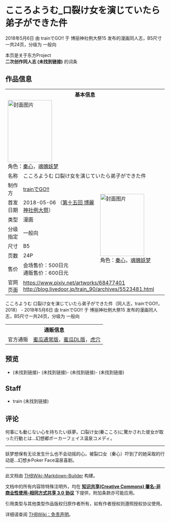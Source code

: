 # こころようむ_口裂け女を演じていたら弟子ができた件

<!-- source html: G:\repos\THBWiki-Markdown-Builder\THBWikiMarkdown\Temp\main\0\0d\ns0%3A%E3%81%93%E3%81%93%E3%82%8D%E3%82%88%E3%81%86%E3%82%80_%E5%8F%A3%E8%A3%82%E3%81%91%E5%A5%B3%E3%82%92%E6%BC%94%E3%81%98%E3%81%A6%E3%81%84%E3%81%9F%E3%82%89%E5%BC%9F%E5%AD%90%E3%81%8C%E3%81%A7%E3%81%8D%E3%81%9F%E4%BB%B6.html -->

2018年5月6日 由 trainでGO!! 于 博丽神社例大祭15 发布的漫画同人志，B5尺寸一共24页，分级为 一般向

本页是关于东方Project  
 **二次创作同人志 (未找到链接)** 的词条
## 作品信息

<table><tbody><tr><th colspan="3">基本信息</th></tr><tr><td class="cover-artwork-mobile" colspan="2"><a href="./文件-こころようむ_口裂け女を演じていたら弟子ができた件封面.jpg.md" class="image" title="封面图片"><img alt="封面图片" src="https://upload.thwiki.cc/thumb/8/81/%E3%81%93%E3%81%93%E3%82%8D%E3%82%88%E3%81%86%E3%82%80_%E5%8F%A3%E8%A3%82%E3%81%91%E5%A5%B3%E3%82%92%E6%BC%94%E3%81%98%E3%81%A6%E3%81%84%E3%81%9F%E3%82%89%E5%BC%9F%E5%AD%90%E3%81%8C%E3%81%A7%E3%81%8D%E3%81%9F%E4%BB%B6%E5%B0%81%E9%9D%A2.jpg/139px-%E3%81%93%E3%81%93%E3%82%8D%E3%82%88%E3%81%86%E3%82%80_%E5%8F%A3%E8%A3%82%E3%81%91%E5%A5%B3%E3%82%92%E6%BC%94%E3%81%98%E3%81%A6%E3%81%84%E3%81%9F%E3%82%89%E5%BC%9F%E5%AD%90%E3%81%8C%E3%81%A7%E3%81%8D%E3%81%9F%E4%BB%B6%E5%B0%81%E9%9D%A2.jpg" decoding="async" loading="lazy" width="139" height="196" srcset="https://upload.thwiki.cc/thumb/8/81/%E3%81%93%E3%81%93%E3%82%8D%E3%82%88%E3%81%86%E3%82%80_%E5%8F%A3%E8%A3%82%E3%81%91%E5%A5%B3%E3%82%92%E6%BC%94%E3%81%98%E3%81%A6%E3%81%84%E3%81%9F%E3%82%89%E5%BC%9F%E5%AD%90%E3%81%8C%E3%81%A7%E3%81%8D%E3%81%9F%E4%BB%B6%E5%B0%81%E9%9D%A2.jpg/208px-%E3%81%93%E3%81%93%E3%82%8D%E3%82%88%E3%81%86%E3%82%80_%E5%8F%A3%E8%A3%82%E3%81%91%E5%A5%B3%E3%82%92%E6%BC%94%E3%81%98%E3%81%A6%E3%81%84%E3%81%9F%E3%82%89%E5%BC%9F%E5%AD%90%E3%81%8C%E3%81%A7%E3%81%8D%E3%81%9F%E4%BB%B6%E5%B0%81%E9%9D%A2.jpg 1.5x, https://upload.thwiki.cc/thumb/8/81/%E3%81%93%E3%81%93%E3%82%8D%E3%82%88%E3%81%86%E3%82%80_%E5%8F%A3%E8%A3%82%E3%81%91%E5%A5%B3%E3%82%92%E6%BC%94%E3%81%98%E3%81%A6%E3%81%84%E3%81%9F%E3%82%89%E5%BC%9F%E5%AD%90%E3%81%8C%E3%81%A7%E3%81%8D%E3%81%9F%E4%BB%B6%E5%B0%81%E9%9D%A2.jpg/277px-%E3%81%93%E3%81%93%E3%82%8D%E3%82%88%E3%81%86%E3%82%80_%E5%8F%A3%E8%A3%82%E3%81%91%E5%A5%B3%E3%82%92%E6%BC%94%E3%81%98%E3%81%A6%E3%81%84%E3%81%9F%E3%82%89%E5%BC%9F%E5%AD%90%E3%81%8C%E3%81%A7%E3%81%8D%E3%81%9F%E4%BB%B6%E5%B0%81%E9%9D%A2.jpg 2x" data-file-width="708" data-file-height="1000"></a><div class="cover-char">角色：<a href="./秦心.md" title="秦心">秦心</a>，<a href="./魂魄妖梦.md" title="魂魄妖梦">魂魄妖梦</a></div></td>
</tr><tr><td class="label">名称</td><td colspan="2"> こころようむ 口裂け女を演じていたら弟子ができた件 </td></tr><tr><td class="label">制作方</td><td><a href="./trainでGO!!.md" title="trainでGO!!">trainでGO!!</a></td><td class="cover-artwork" rowspan="7" style="min-width:196px;"><a href="./文件-こころようむ_口裂け女を演じていたら弟子ができた件封面.jpg.md" class="image" title="封面图片"><img alt="封面图片" src="https://upload.thwiki.cc/thumb/8/81/%E3%81%93%E3%81%93%E3%82%8D%E3%82%88%E3%81%86%E3%82%80_%E5%8F%A3%E8%A3%82%E3%81%91%E5%A5%B3%E3%82%92%E6%BC%94%E3%81%98%E3%81%A6%E3%81%84%E3%81%9F%E3%82%89%E5%BC%9F%E5%AD%90%E3%81%8C%E3%81%A7%E3%81%8D%E3%81%9F%E4%BB%B6%E5%B0%81%E9%9D%A2.jpg/139px-%E3%81%93%E3%81%93%E3%82%8D%E3%82%88%E3%81%86%E3%82%80_%E5%8F%A3%E8%A3%82%E3%81%91%E5%A5%B3%E3%82%92%E6%BC%94%E3%81%98%E3%81%A6%E3%81%84%E3%81%9F%E3%82%89%E5%BC%9F%E5%AD%90%E3%81%8C%E3%81%A7%E3%81%8D%E3%81%9F%E4%BB%B6%E5%B0%81%E9%9D%A2.jpg" decoding="async" loading="lazy" width="139" height="196" srcset="https://upload.thwiki.cc/thumb/8/81/%E3%81%93%E3%81%93%E3%82%8D%E3%82%88%E3%81%86%E3%82%80_%E5%8F%A3%E8%A3%82%E3%81%91%E5%A5%B3%E3%82%92%E6%BC%94%E3%81%98%E3%81%A6%E3%81%84%E3%81%9F%E3%82%89%E5%BC%9F%E5%AD%90%E3%81%8C%E3%81%A7%E3%81%8D%E3%81%9F%E4%BB%B6%E5%B0%81%E9%9D%A2.jpg/208px-%E3%81%93%E3%81%93%E3%82%8D%E3%82%88%E3%81%86%E3%82%80_%E5%8F%A3%E8%A3%82%E3%81%91%E5%A5%B3%E3%82%92%E6%BC%94%E3%81%98%E3%81%A6%E3%81%84%E3%81%9F%E3%82%89%E5%BC%9F%E5%AD%90%E3%81%8C%E3%81%A7%E3%81%8D%E3%81%9F%E4%BB%B6%E5%B0%81%E9%9D%A2.jpg 1.5x, https://upload.thwiki.cc/thumb/8/81/%E3%81%93%E3%81%93%E3%82%8D%E3%82%88%E3%81%86%E3%82%80_%E5%8F%A3%E8%A3%82%E3%81%91%E5%A5%B3%E3%82%92%E6%BC%94%E3%81%98%E3%81%A6%E3%81%84%E3%81%9F%E3%82%89%E5%BC%9F%E5%AD%90%E3%81%8C%E3%81%A7%E3%81%8D%E3%81%9F%E4%BB%B6%E5%B0%81%E9%9D%A2.jpg/277px-%E3%81%93%E3%81%93%E3%82%8D%E3%82%88%E3%81%86%E3%82%80_%E5%8F%A3%E8%A3%82%E3%81%91%E5%A5%B3%E3%82%92%E6%BC%94%E3%81%98%E3%81%A6%E3%81%84%E3%81%9F%E3%82%89%E5%BC%9F%E5%AD%90%E3%81%8C%E3%81%A7%E3%81%8D%E3%81%9F%E4%BB%B6%E5%B0%81%E9%9D%A2.jpg 2x" data-file-width="708" data-file-height="1000"></a><div class="cover-char">角色：<a href="./秦心.md" title="秦心">秦心</a>，<a href="./魂魄妖梦.md" title="魂魄妖梦">魂魄妖梦</a></div></td>
</tr><tr><td class="label">首发日期</td><td>2018-05-06&#160;（<a href="/展会作品列表?e=%E5%8D%9A%E4%B8%BD%E7%A5%9E%E7%A4%BE%E4%BE%8B%E5%A4%A7%E7%A5%AD%2315">第十五回 博麗神社例大祭</a>）</td></tr><tr><td class="label">类型</td><td>漫画</td></tr><tr><td class="label">分级指定</td><td>一般向</td></tr><tr><td class="label">尺寸</td><td>B5</td></tr><tr><td class="label">页数</td><td>24P</td></tr><tr><td class="label">售价</td><td>会场售价：500日元<br>通贩售价：600日元</td></tr>
<tr><td class="label">官网页面</td><td colspan="2"><a rel="nofollow" class="external free" href="https://www.pixiv.net/artworks/68477401">https://www.pixiv.net/artworks/68477401</a><br><a rel="nofollow" class="external free" href="http://blog.livedoor.jp/train_90/archives/5523481.html">http://blog.livedoor.jp/train_90/archives/5523481.html</a></td></tr></tbody></table>

こころようむ 口裂け女を演じていたら弟子ができた件（同人志，trainでGO!!，2018） - 2018年5月6日 由 trainでGO!! 于 博丽神社例大祭15 发布的漫画同人志，B5尺寸一共24页，分级为 一般向

<table><tbody><tr><th colspan="3">通贩信息</th></tr><tr><td class="label">官方通贩</td><td colspan="2"><a rel="nofollow" class="external text" href="https://www.melonbooks.co.jp/detail/detail.php?product_id=364299">蜜瓜通常版</a>，<a rel="nofollow" class="external text" href="https://www.melonbooks.co.jp/detail/detail.php?product_id=368501">蜜瓜DL版</a>，<a rel="nofollow" class="external text" href="https://ec.toranoana.jp/tora_r/ec/item/040030634211">虎穴</a></td></tr></tbody></table>


## 预览
-  (未找到链接)-  (未找到链接)-  (未找到链接)-  (未找到链接)

## Staff
- train (未找到链接)

## 评论
  
何事にも動じない心を持ちたい妖夢。口裂け女(秦こころ)に驚かされた彼女が取った行動とは…幻想郷ポーカーフェイス温泉コメディ。
  

___

  
妖梦想保有无论发生什么也不会动摇的心。被裂口女（秦心）吓到了的她采取的行动是…幻想乡Poker Face温泉喜剧。
  





---

此文档由 [THBWiki-Markdown-Builder](https://github.com/Delsin-Yu/THBWiki-Markdown-Builder) 构建。

文档中的所有内容除特殊注明外，均在 [**知识共享(Creative Commons) 署名-非商业性使用-相同方式共享 3.0 协议**](https://creativecommons.org/licenses/by-sa/3.0/deed.zh-hans) 下提供，附加条款亦可能应用。

引用类型与其他类型作品版权归原作者所有，如有作者授权则遵照授权协议使用。

详细请查阅 [THBWiki：免责声明](https://thbwiki.cc/THBWiki:%E5%85%8D%E8%B4%A3%E5%A3%B0%E6%98%8E)。

